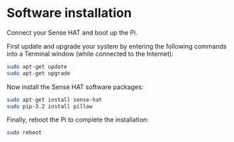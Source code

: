 # Software installation

Connect your Sense HAT and boot up the Pi.

First update and upgrade your system by entering the following commands into a Terminal window (while connected to the Internet):

```bash
sudo apt-get update
sudo apt-get upgrade
```

Now install the Sense HAT software packages:

```bash
sudo apt-get install sense-hat
sudo pip-3.2 install pillow
```

Finally, reboot the Pi to complete the installation:

```bash
sudo reboot
```
